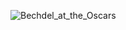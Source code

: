 ![Bechdel_at_the_Oscars](https://user-images.githubusercontent.com/79040885/111070285-f8f40780-84c8-11eb-8017-b5fe99c1930d.png)
